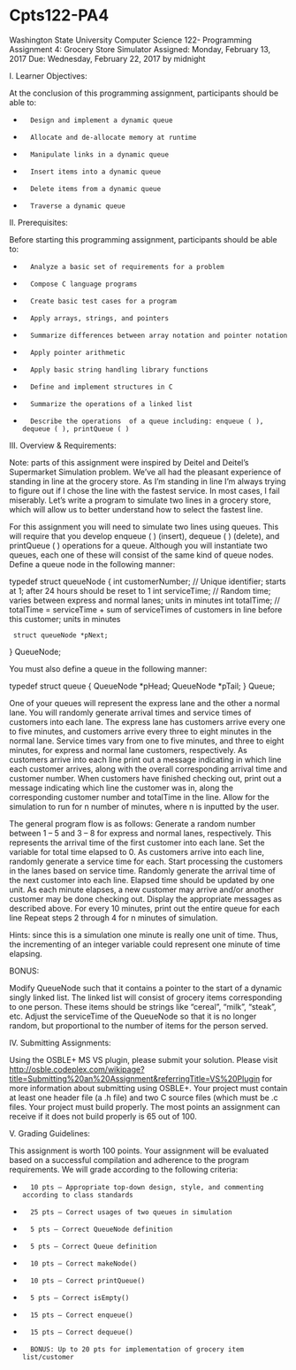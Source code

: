# Cpts122-PA4
Washington State University Computer Science 122- Programming Assignment 4: Grocery Store Simulator
Assigned: Monday, February 13, 2017
Due: Wednesday, February 22, 2017 by midnight
 
I. Learner Objectives:
 
At the conclusion of this programming assignment, participants should be able to:
*       Design and implement a dynamic queue
*       Allocate and de-allocate memory at runtime
*       Manipulate links in a dynamic queue
*       Insert items into a dynamic queue
*       Delete items from a dynamic queue
*       Traverse a dynamic queue
 
II. Prerequisites:
 
Before starting this programming assignment, participants should be able to:
*       Analyze a basic set of requirements for a problem
*       Compose C language programs
*       Create basic test cases for a program
*       Apply arrays, strings, and pointers
*       Summarize differences between array notation and pointer notation
*       Apply pointer arithmetic
*       Apply basic string handling library functions
*       Define and implement structures in C
*       Summarize the operations of a linked list
*       Describe the operations  of a queue including: enqueue ( ), dequeue ( ), printQueue ( )
 
III. Overview & Requirements:
 
Note: parts of this assignment were inspired by Deitel and Deitel’s Supermarket Simulation problem. We’ve all had the pleasant experience of standing in line at the grocery store. As I’m standing in line I’m always trying to figure out if I chose the line with the fastest service. In most cases, I fail miserably. Let’s write a program to simulate two lines in a grocery store, which will allow us to better understand how to select the fastest line.
 
For this assignment you will need to simulate two lines using queues. This will require that you develop enqueue ( ) (insert), dequeue ( ) (delete), and printQueue ( ) operations for a queue. Although you will instantiate two queues, each one of these will consist of the same kind of queue nodes. Define a queue node in the following manner:
 
typedef struct queueNode
{
     int customerNumber; // Unique identifier; starts at 1; after 24 hours should be reset to 1
     int serviceTime;   // Random time; varies between express and normal lanes; units in minutes
     int totalTime;     // totalTime = serviceTime + sum of serviceTimes of customers in line before this customer; units in minutes
 
     struct queueNode *pNext;
} QueueNode;
 
You must also define a queue in the following manner:
 
typedef struct queue
{
     QueueNode *pHead;
     QueueNode *pTail;
} Queue;
 
One of your queues will represent the express lane and the other a normal lane. You will randomly generate arrival times and service times of customers into each lane. The express lane has customers arrive every one to five minutes, and customers arrive every three to eight minutes in the normal lane. Service times vary from one to five minutes, and three to eight minutes, for express and normal lane customers, respectively. As customers arrive into each line print out a message indicating in which line each customer arrives, along with the overall corresponding arrival time and customer number. When customers have finished checking out, print out a message indicating which line the customer was in, along the corresponding customer number and totalTime in the line. Allow for the simulation to run for n number of minutes, where n is inputted by the user.
 
The general program flow is as follows:
Generate a random number between 1 – 5 and 3 – 8 for express and normal lanes, respectively. This represents the arrival time of the first customer into each lane. Set the variable for total time elapsed to 0.
As customers arrive into each line, randomly generate a service time for each. Start processing the customers in the lanes based on service time. Randomly generate the arrival time of the next customer into each line. Elapsed time should be updated by one unit.
As each minute elapses, a new customer may arrive and/or another customer may be done checking out. Display the appropriate messages as described above.
For every 10 minutes, print out the entire queue for each line
Repeat steps 2 through 4 for n minutes of simulation.
 
Hints: since this is a simulation one minute is really one unit of time. Thus, the incrementing of an integer variable could represent one minute of time elapsing.
 
BONUS:
 
Modify QueueNode such that it contains a pointer to the start of a dynamic singly linked list. The linked list will consist of grocery items corresponding to one person. These items should be strings like “cereal”, “milk”, “steak”, etc. Adjust the serviceTime of the QueueNode so that it is no longer random, but proportional to the number of items for the person served.
 
IV. Submitting Assignments:
 
Using the OSBLE+ MS VS plugin, please submit your solution. Please visit http://osble.codeplex.com/wikipage?title=Submitting%20an%20Assignment&referringTitle=VS%20Plugin for more information about submitting using OSBLE+.
Your project must contain at least one header file (a .h file) and two C source files (which must be .c files.
Your project must build properly. The most points an assignment can receive if it does not build properly is 65 out of 100.
 
V. Grading Guidelines:
 
This assignment is worth 100 points. Your assignment will be evaluated based on a successful compilation and adherence to the program requirements. We will grade according to the following criteria:
 
*       10 pts – Appropriate top-down design, style, and commenting according to class standards
*       25 pts – Correct usages of two queues in simulation
*       5 pts – Correct QueueNode definition
*       5 pts – Correct Queue definition
*       10 pts – Correct makeNode()
*       10 pts – Correct printQueue()
*       5 pts – Correct isEmpty()
*       15 pts – Correct enqueue()
*       15 pts – Correct dequeue()
 
*       BONUS: Up to 20 pts for implementation of grocery item list/customer
